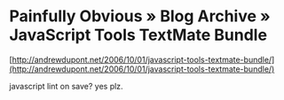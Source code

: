 <!--
id: 31759001
link: http://tumblr.atmos.org/post/31759001/painfully-obvious-blog-archive-javascript-tools
slug: painfully-obvious-blog-archive-javascript-tools
date: Mon Apr 14 2008 13:23:38 GMT-0700 (PDT)
publish: 2008-04-014
tags: 
title: Painfully Obvious  » Blog Archive   » JavaScript Tools TextMate Bundle
-->


Painfully Obvious  » Blog Archive   » JavaScript Tools TextMate Bundle
======================================================================

[http://andrewdupont.net/2006/10/01/javascript-tools-textmate-bundle/](http://andrewdupont.net/2006/10/01/javascript-tools-textmate-bundle/)

javascript lint on save? yes plz.

